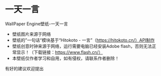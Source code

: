 # 一天一言
WallPaper Engine壁纸-一天一言<br>
- 壁纸图片来源于网络
- 壁纸的”一句话“模块基于“Hitokoto - 一言”（https://hitokoto.cn/）API制作
- 壁纸创意时钟来源于网络，运行需要电脑已经安装Adobe flash，否则无法正常显示！（下载链接：https://www.flash.cn/）
- 本壁纸仅作者学习和自用，如有侵权，请联系作者删除！

有好的建议欢迎提出
